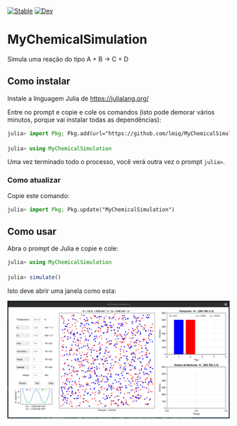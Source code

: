[![Stable](https://img.shields.io/badge/docs-stable-blue.svg)](https://lmiq.github.io/MyChemicalSimulation.jl/stable)
[![Dev](https://img.shields.io/badge/docs-dev-blue.svg)](https://lmiq.github.io/MyChemicalSimulation.jl/dev)

# MyChemicalSimulation

Simula uma reação do tipo A + B -> C + D

## Como instalar

Instale a linguagem Julia de https://julialang.org/

Entre no prompt e copie e cole os comandos (isto pode demorar vários minutos,
porque vai instalar todas as dependências):

```julia
julia> import Pkg; Pkg.add(url="https://github.com/lmiq/MyChemicalSimulation.jl")

julia> using MyChemicalSimulation
```

Uma vez terminado todo o processo, você verá outra vez o prompt `julia>`. 

### Como atualizar

Copie este comando:
```julia
julia> import Pkg; Pkg.update("MyChemicalSimulation")

```

## Como usar

Abra o prompt de Julia e copie e cole:

```julia
julia> using MyChemicalSimulation 

julia> simulate()
```

Isto deve abrir uma janela como esta:

![image](./docs/src/simulate.png)
